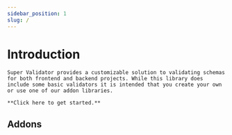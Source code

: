 ```yaml
---
sidebar_position: 1
slug: /
---
```


# Introduction

    Super Validator provides a customizable solution to validating schemas for both frontend and backend projects. While this library does include some basic validators it is intended that you create your own or use one of our addon libraries.

    **Click here to get started.**

## Addons
